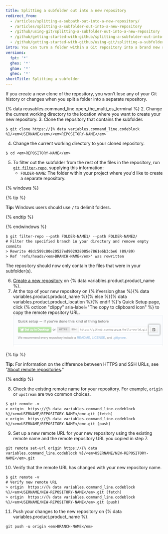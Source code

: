 ```yaml
---
title: Splitting a subfolder out into a new repository
redirect_from:
  - /articles/splitting-a-subpath-out-into-a-new-repository/
  - /articles/splitting-a-subfolder-out-into-a-new-repository
  - /github/using-git/splitting-a-subfolder-out-into-a-new-repository
  - /github/getting-started-with-github/splitting-a-subfolder-out-into-a-new-repository
  - /github/getting-started-with-github/using-git/splitting-a-subfolder-out-into-a-new-repository
intro: You can turn a folder within a Git repository into a brand new repository.
versions:
  fpt: '*'
  ghes: '*'
  ghae: '*'
  ghec: '*'
shortTitle: Splitting a subfolder
---
```

If you create a new clone of the repository, you won't lose any of your Git history or changes when you split a folder into a separate repository.

{% data reusables.command_line.open_the_multi_os_terminal %}
2. Change the current working directory to the location where you want to create your new repository.
3. Clone the repository that contains the subfolder.
  ```shell
  $ git clone https://{% data variables.command_line.codeblock %}/<em>USERNAME</em>/<em>REPOSITORY-NAME</em>
  ```
4. Change the current working directory to your cloned repository.
  ```shell
  $ cd <em>REPOSITORY-NAME</em>
  ```
5. To filter out the subfolder from the rest of the files in the repository, run [`git filter-repo`](https://github.com/newren/git-filter-repo), supplying this information:
   - `FOLDER-NAME`: The folder within your project where you'd like to create a separate repository.

  {% windows %}

  {% tip %}

  **Tip:** Windows users should use `/` to delimit folders.

  {% endtip %}

  {% endwindows %}
  
   ```shell
   $ git filter-repo --path FOLDER-NAME1/ --path FOLDER-NAME2/
   # Filter the specified branch in your directory and remove empty commits
   > Rewrite 48dc599c80e20527ed902928085e7861e6b3cbe6 (89/89)
   > Ref 'refs/heads/<em>BRANCH-NAME</em>' was rewritten
   ```
  The repository should now only contain the files that were in your subfolder(s).

6. [Create a new repository](/articles/creating-a-new-repository/) on {% data variables.product.product_name %}.
7. At the top of your new repository on {% ifversion ghae %}{% data variables.product.product_name %}{% else %}{% data variables.product.product_location %}{% endif %}'s Quick Setup page, click {% octicon "clippy" aria-label="The copy to clipboard icon" %} to copy the remote repository URL.
	![Copy remote repository URL field](/assets/images/help/repository/copy-remote-repository-url-quick-setup.png)

  {% tip %}

  **Tip:** For information on the difference between HTTPS and SSH URLs, see "[About remote repositories](/github/getting-started-with-github/about-remote-repositories)."

  {% endtip %}

8. Check the existing remote name for your repository. For example, `origin` or `upstream` are two common choices.
  ```shell
  $ git remote -v
  > origin  https://{% data variables.command_line.codeblock %}/<em>USERNAME/REPOSITORY-NAME</em>.git (fetch)
  > origin  https://{% data variables.command_line.codeblock %}/<em>USERNAME/REPOSITORY-NAME</em>.git (push)
  ```

9. Set up a new remote URL for your new repository using the existing remote name and the remote repository URL you copied in step 7.
  ```shell
  git remote set-url origin https://{% data variables.command_line.codeblock %}/<em>USERNAME/NEW-REPOSITORY-NAME</em>.git
  ```
10. Verify that the remote URL has changed with your new repository name.
  ```shell
  $ git remote -v
  # Verify new remote URL
  > origin  https://{% data variables.command_line.codeblock %}/<em>USERNAME/NEW-REPOSITORY-NAME</em>.git (fetch)
  > origin  https://{% data variables.command_line.codeblock %}/<em>USERNAME/NEW-REPOSITORY-NAME</em>.git (push)
  ```
11. Push your changes to the new repository on {% data variables.product.product_name %}.
  ```shell
  git push -u origin <em>BRANCH-NAME</em>
  ```
